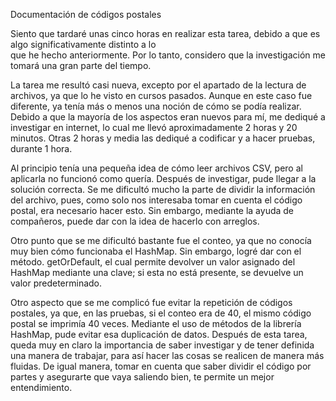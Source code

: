 Documentación de códigos postales

Siento que tardaré unas cinco horas en realizar esta tarea, debido a que es algo significativamente distinto a lo  
que he hecho anteriormente. Por lo tanto, considero que la investigación me tomará una gran parte del tiempo.

La tarea me resultó casi nueva, excepto por el apartado de la lectura de archivos, ya que lo he visto en cursos pasados. 
Aunque en este caso fue diferente, ya tenía más o menos una noción de cómo se podía realizar. Debido a que la mayoría de 
los aspectos eran nuevos para mí, me dediqué a investigar en internet, lo cual me llevó aproximadamente 2 horas y 20 minutos. Otras 2 horas y media las dediqué a codificar y a hacer pruebas, durante 1 hora.

Al principio tenía una pequeña idea de cómo leer archivos CSV, pero al aplicarla no funcionó como quería. Después de investigar, pude llegar a la solución correcta. 
Se me dificultó mucho la parte de dividir la información del archivo, pues, como solo nos interesaba tomar en cuenta el código postal, era necesario hacer esto. Sin embargo, mediante la ayuda de compañeros, puede dar con la idea de hacerlo con arreglos.

Otro punto que se me dificultó bastante fue el conteo, ya que no conocía muy bien cómo funcionaba el HashMap. Sin embargo, logré dar con el método. getOrDefault, el cual permite devolver un valor asignado del HashMap mediante una clave; 
si esta no está presente, se devuelve un valor predeterminado.

Otro aspecto que se me complicó fue evitar la repetición de códigos postales, ya que, en las pruebas, si el conteo era de 40, el mismo código postal se imprimía 40 veces. Mediante el uso de métodos de la librería HashMap, pude evitar esa duplicación de datos.
Después de esta tarea, queda muy en claro la importancia de saber investigar y de tener definida una manera de trabajar, para así hacer las cosas se realicen de manera más fluidas. De igual manera, tomar en cuenta que saber dividir el código por partes y asegurarte que vaya saliendo bien, te permite un mejor entendimiento.
